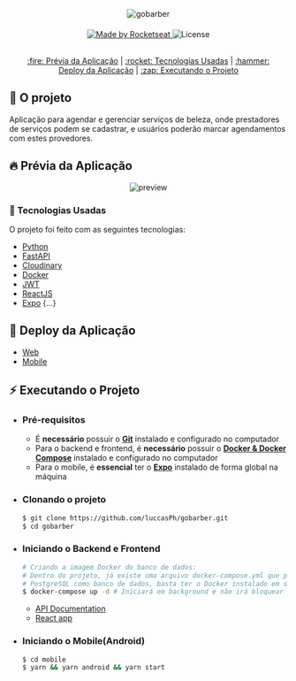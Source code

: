 <div align="center" style="margin-bottom: 20px;">
<img alt="gobarber" src="https://user-images.githubusercontent.com/32133062/113152424-809d7e00-920c-11eb-97d7-8bb9ad16446e.png" width="auto" heigth="auto"/>
</div>

<div align="center" style="margin: 20px;">
  
<p align="center">
<a href="https://rocketseat.com.br">
  <img alt="Made by Rocketseat" src="https://img.shields.io/badge/made%20by-Rocketseat-%237519C1">
</a>
 <a>
<img alt="License" src="https://img.shields.io/github/license/vitorserrano/ecoleta?color=%237519C1">
<br><br>


<p align="center" >
  <a href="#fire-prévia-da-aplicação"> :fire: Prévia da Aplicação</a> |
  <a href="#rocket-tecnologias-usadas"> :rocket: Tecnologias Usadas</a> |
  <a href="#hammer-deploy-da-aplicação"> :hammer: Deploy da Aplicação</a> |
  <a href="#zap-executando-o-projeto"> :zap: Executando o Projeto </a> 
</p>

</div>

## :barber: O projeto

Aplicação para agendar e gerenciar serviços de beleza, onde prestadores de serviços podem se cadastrar,
e usuários poderão marcar agendamentos com estes provedores.

## :fire: Prévia da Aplicação

<p align="center"> 
  <img src="https://media.giphy.com/media/Lm6bmg75wR7Llcf9JG/giphy.gif" alt="preview"/>
</p>

### :rocket: Tecnologias Usadas

O projeto foi feito com as seguintes tecnologias:

- [Python](https://www.python.org/)
- [FastAPI](https://fastapi.tiangolo.com/)
- [Cloudinary](https://cloudinary.com/)
- [Docker](https://www.docker.com/)
- [JWT](https://jwt.io/)
- [ReactJS](https://pt-br.reactjs.org/)
- [Expo](https://expo.io/)
{...}

## :hammer: Deploy da Aplicação
- [Web](https://lucas-gobarber.vercel.app/)
- [Mobile](https://expo.io/@luccasph/projects/gobarber)

## :zap: Executando o Projeto
- ### **Pré-requisitos**

  - É **necessário** possuir o **[Git](https://git-scm.com/)** instalado e configurado no computador
  - Para o backend e frontend, é **necessário** possuir o **[Docker & Docker Compose](https://www.docker.com/)** instalado e configurado no computador
  - Para o mobile, é **essencial** ter o **[Expo](https://expo.io/)** instalado de forma global na máquina
  
- ### **Clonando o projeto**
  ```sh
  $ git clone https://github.com/luccasPh/gobarber.git
  $ cd gobarber
  ```
- ### **Iniciando o Backend e Frontend**
  ```sh
  # Criando a imagem Docker do banco de dados:
  # Dentro do projeto, já existe uma arquivo docker-compose.yml que possui o
  # PostgreSQL como banco de dados, basta ter o Docker instalado em sua máquina.
  $ docker-compose up -d # Iniciará em background e não irá bloquear o shell
  ```
  - [API Documentation](http://localhost:8000/docs)
  - [React app](http://localhost:3000)

- ### **Iniciando o Mobile(Android)**
  ```sh
  $ cd mobile
  $ yarn && yarn android && yarn start
  ```
